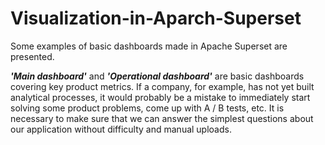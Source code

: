 # Visualization-in-Aparch-Superset

Some examples of basic dashboards made in Apache Superset are presented.  

***'Main dashboard'*** and ***'Operational dashboard'*** are basic dashboards covering key product metrics. If a company, for example, has not yet built analytical processes, it would probably be a mistake to immediately start solving some product problems, come up with A / B tests, etc. It is necessary to make sure that we can answer the simplest questions about our application without difficulty and manual uploads.
